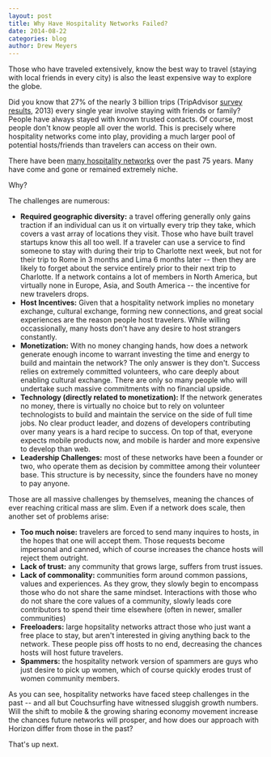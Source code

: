 ```yaml
---
layout: post
title: Why Have Hospitality Networks Failed?
date: 2014-08-22
categories: blog
author: Drew Meyers
---
```


Those who have traveled extensively, know the best way to travel (staying with local friends in every city) is also the least expensive way to explore the globe.

Did you know that 27% of the nearly 3 billion trips (TripAdvisor [survey results](http://www.tripadvisor.com/PressCenter-i5985-c1-Press_Releases.html), 2013) every single year involve staying with friends or family? People have always stayed with known trusted contacts. Of course, most people don't know people all over the world. This is precisely where hospitality networks come into play, providing a much larger pool of potential hosts/friends than travelers can access on their own. 

There have been [many hospitality networks](http://www.horizonapp.co/blog/hospitality-networks-history/) over the past 75 years. Many have come and gone or remained extremely niche. 

Why?

The challenges are numerous:

- <strong>Required geographic diversity:</strong> a travel offering generally only gains traction if an individual can us it on virtually every trip they take, which covers a vast array of locations they visit. Those who have built travel startups know this all too well. If a traveler can use a service to find someone to stay with during their trip to Charlotte next week, but not for their trip to Rome in 3 months and Lima 6 months later -- then they are likely to forget about the service entirely prior to their next trip to Charlotte. If a network contains a lot of members in North America, but virtually none in Europe, Asia, and South America -- the incentive for new travelers drops.
- <strong>Host Incentives:</strong> Given that a hospitality network implies no monetary exchange, cultural exchange, forming new connections, and great social experiences are the reason people host travelers. While willing occassionally, many hosts don't have any desire to host strangers constantly.
- <strong>Monetization:</strong> With no money changing hands, how does a network generate enough income to warrant investing the time and energy to build and maintain the network? The only answer is they don't. Success relies on extremely committed volunteers, who care deeply about enabling cultural exchange. There are only so many people who will undertake such massive commitments with no financial upside.
- <strong>Technology (directly related to monetization):</strong> If the network generates no money, there is virtually no choice but to rely on volunteer technologists to build and maintain the service on the side of full time jobs. No clear product leader, and dozens of developers contributing over many years is a hard recipe to success. On top of that, everyone expects mobile products now, and mobile is harder and more expensive to develop  than web.
- <strong>Leadership Challenges:</strong> most of these networks have been a founder or two, who operate them as decision by committee among their volunteer base. This structure is by necessity, since the founders have no money to pay anyone.

Those are all massive challenges by themselves, meaning the chances of ever reaching critical mass are slim. Even if a network does scale, then another set of problems arise:

- <strong>Too much noise:</strong> travelers are forced to send many inquires to hosts, in the hopes that one will accept them. Those requests become impersonal and canned, which of course increases the chance hosts will reject them outright.
- <strong>Lack of trust:</strong> any community that grows large, suffers from trust issues.
- <strong>Lack of commonality:</strong> communities form around common passions, values and experiences. As they grow, they slowly begin to encompass those who do not share the same mindset. Interactions with those who do not share the core values of a community, slowly leads core contributors to spend their time elsewhere (often in newer, smaller communities)
- <strong>Freeloaders:</strong> large hopsitality networks attract those who just want a free place to stay, but aren't interested in giving anything back to the network. These people piss off hosts to no end, decreasing the chances hosts will host future travelers.
- <strong>Spammers:</strong> the hospitality network version of spammers are guys who just desire to pick up women, which of course quickly erodes trust of women community members.

As you can see, hospitality networks have faced steep challenges in the past -- and all but Couchsurfing have witnessed sluggish growth numbers. Will the shift to mobile & the growing sharing economy movement increase the chances future networks will prosper, and how does our approach with Horizon differ from those in the past?

That's up next.